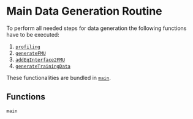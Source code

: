 # Main Data Generation Routine

To perform all needed steps for data generation the following functions have to be executed:

  1. [`profiling`](@ref)
  2. [`generateFMU`](@ref)
  3. [`addEqInterface2FMU`](@ref)
  4. [`generateTrainingData`](@ref)

These functionalities are bundled in [`main`](@ref).

## Functions

```@docs
main
```
